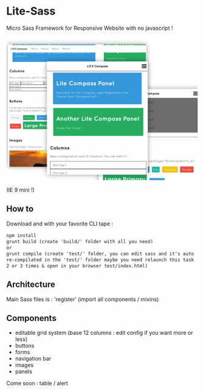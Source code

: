 Lite-Sass
===

Micro Sass Framework for Responsive Website with no javascript !

![Lite-Sass](https://github.com/aZerato/Lite-Sass/blob/master/sample.jpg?raw=true)

(IE 9 mini !)

How to
---

Download and with your favorite CLI tape :
```
npm install
grunt build (create 'build/' folder with all you need)
or
grunt compile (create 'test/' folder, you can edit sass and it's auto re-compilated in the 'test/' folder maybe you need relaunch this task 2 or 3 times & open in your browser test/index.html)
```


Architecture
---

Main Sass files is : 'register' (import all components / mixins)

Components
---

- editable grid system (base 12 columns : edit config if you want more or less)
- buttons
- forms
- navigation bar
- images
- panels

Come soon : table / alert

